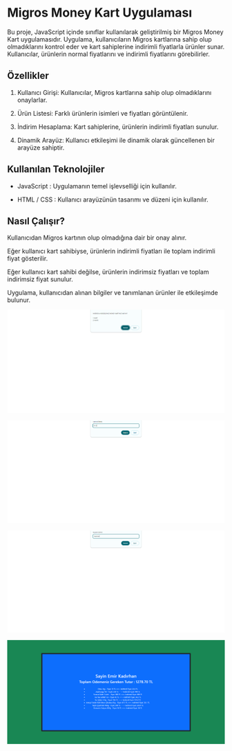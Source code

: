 # Migros Money Kart Uygulaması
Bu proje, JavaScript içinde sınıflar kullanılarak geliştirilmiş bir Migros Money Kart uygulamasıdır. Uygulama, kullanıcıların Migros kartlarına sahip olup olmadıklarını kontrol eder ve kart sahiplerine indirimli fiyatlarla ürünler sunar. Kullanıcılar, ürünlerin normal fiyatlarını ve indirimli fiyatlarını görebilirler.

## Özellikler
1. Kullanıcı Girişi: Kullanıcılar, Migros kartlarına sahip olup olmadıklarını onaylarlar.

2. Ürün Listesi: Farklı ürünlerin isimleri ve fiyatları görüntülenir.

3. İndirim Hesaplama: Kart sahiplerine, ürünlerin indirimli fiyatları sunulur.

4. Dinamik Arayüz: Kullanıcı etkileşimi ile dinamik olarak güncellenen bir arayüze sahiptir.

## Kullanılan Teknolojiler
- JavaScript : Uygulamanın temel işlevselliği için kullanılır.

- HTML / CSS : Kullanıcı arayüzünün tasarımı ve düzeni için kullanılır.

## Nasıl Çalışır?
Kullanıcıdan Migros kartının olup olmadığına dair bir onay alınır.

Eğer kullanıcı kart sahibiyse, ürünlerin indirimli fiyatları ile toplam indirimli fiyat gösterilir.

Eğer kullanıcı kart sahibi değilse, ürünlerin indirimsiz fiyatları ve toplam indirimsiz fiyat sunulur.

Uygulama, kullanıcıdan alınan bilgiler ve tanımlanan ürünler ile etkileşimde bulunur.


![UygulamaIciBirinciResim](img/migrosMoneyKartUygulamaIciResim1.PNG)

![UygulamaIciİkinciResim](img/migrosMoneyKartUygulamaIciResim2.PNG)

![UygulamaIciUcuncuResim](img/migrosMoneyKartUygulamaIciResim3.PNG)

![UygulamaIciDorduncuResim](img/migrosMoneyKartUygulamaIciResim4.PNG)